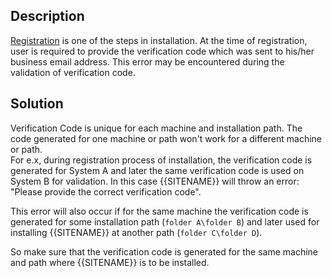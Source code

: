 ## Description

[Registration](../../../../getting-started/installation.md#registration) is one of the steps in installation. At the time of registration, user is required to provide the verification code which was sent to his/her business email address. This error may be encountered during the validation of verification code. 

## Solution

Verification Code is unique for each machine and installation path. The code generated for one machine or path won't work for a different machine or path.  
For e.x, during registration process of installation, the verification code is generated for System A and later the same verification code is used on System B for validation. In this case {{SITENAME}} will throw an error: "Please provide the correct verification code".  

This error will also occur if for the same machine the verification code is generated for some installation path (`folder A\folder B`) and later used for installing {{SITENAME}} at another path (`folder C\folder D`).  

So make sure that the verification code is generated for the same machine and path where {{SITENAME}} is to be installed.

